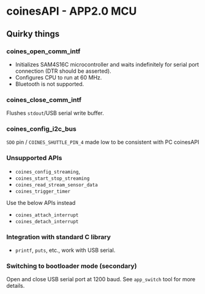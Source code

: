 # coinesAPI - APP2.0 MCU

## Quirky things

### coines_open_comm_intf

- Initializes SAM4S16C microcontroller and waits indefinitely for serial port connection (DTR should be asserted).
- Configures CPU to run at 60 MHz.
- Bluetooth is not supported. 

### coines_close_comm_intf

Flushes `stdout`/USB serial write buffer.

### coines_config_i2c_bus

`SDO` pin / `COINES_SHUTTLE_PIN_4` made low to be consistent with PC coinesAPI 

### Unsupported APIs

- `coines_config_streaming`,
- `coines_start_stop_streaming`
- `coines_read_stream_sensor_data`
- `coines_trigger_timer`

Use the below APIs instead
- `coines_attach_interrupt`
- `coines_detach_interrupt`

### Integration with standard C library

- `printf`, `puts`, etc., work with USB serial.

### Switching to bootloader mode (secondary)

Open and close USB serial port at 1200 baud. 
See `app_switch` tool for more details.
